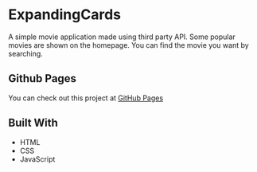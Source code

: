 # ExpandingCards

A simple movie application made using third party API. Some popular movies are shown on the homepage. You can find the movie you want by searching.

## Github Pages

You can check out this project at [GitHub Pages](https://sahinaykkt.github.io/MovieApp/)

## Built With

* HTML
* CSS
* JavaScript
